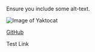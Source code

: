  Ensure you include some alt-text.

![Image of Yaktocat](https://octodex.github.com/images/yaktocat.png)



[GitHub](http://github.com)



Test Link
